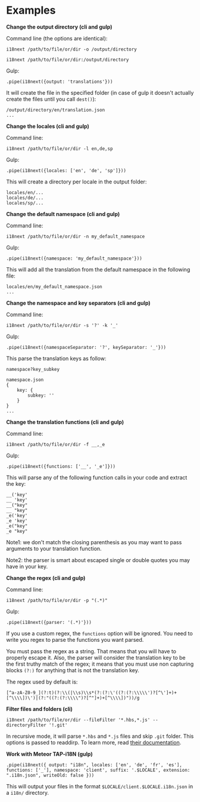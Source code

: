 # Examples

**Change the output directory (cli and gulp)**

Command line (the options are identical):

`i18next /path/to/file/or/dir -o /output/directory`

`i18next /path/to/file/or/dir:/output/directory`

Gulp:

`.pipe(i18next({output: 'translations'}))`

It will create the file in the specified folder (in case of gulp it doesn't actually create the files until you call `dest()`):

```
/output/directory/en/translation.json
...
```



**Change the locales (cli and gulp)**

Command line:

`i18next /path/to/file/or/dir -l en,de,sp`

Gulp:

`.pipe(i18next({locales: ['en', 'de', 'sp']}))`

This will create a directory per locale in the output folder:

```
locales/en/...
locales/de/...
locales/sp/...
```



**Change the default namespace (cli and gulp)**

Command line:

`i18next /path/to/file/or/dir -n my_default_namespace`

Gulp:

`.pipe(i18next({namespace: 'my_default_namespace'}))`

This will add all the translation from the default namespace in the following file:

```
locales/en/my_default_namespace.json
...
```



**Change the namespace and key separators (cli and gulp)**

Command line:

`i18next /path/to/file/or/dir -s '?' -k '_'`

Gulp:

`.pipe(i18next({namespaceSeparator: '?', keySeparator: '_'}))`

This parse the translation keys as follow:

```
namespace?key_subkey

namespace.json
{
    key: {
        subkey: ''
    }
}
...
```



**Change the translation functions (cli and gulp)**

Command line:

`i18next /path/to/file/or/dir -f __,_e`

Gulp:

`.pipe(i18next({functions: ['__', '_e']}))`

This will parse any of the following function calls in your code and extract the key:

```
__('key'
__ 'key'
__("key"
__ "key"
_e('key'
_e 'key'
_e("key"
_e "key"
```

Note1: we don't match the closing parenthesis as you may want to pass arguments to your translation function.

Note2: the parser is smart about escaped single or double quotes you may have in your key.



**Change the regex (cli and gulp)**

Command line:

`i18next /path/to/file/or/dir -p "(.*)"`

Gulp:

`.pipe(i18next({parser: '(.*)'}))`

If you use a custom regex, the `functions` option will be ignored. You need to write you regex to parse the functions you want parsed.

You must pass the regex as a string. That means that you will have to properly escape it. Also, the parser will consider the translation key to be the first truthy match of the regex; it means that you must use non capturing blocks `(?:)` for anything that is not the translation key.

The regex used by default is:

`[^a-zA-Z0-9_](?:t)(?:\\(|\\s)\\s*(?:(?:\'((?:(?:\\\\\')?[^\']+)+[^\\\\])\')|(?:"((?:(?:\\\\")?[^"]+)+[^\\\\])"))/g`



**Filter files and folders (cli)**

<!-- TODO removed -->

`i18next /path/to/file/or/dir --fileFilter '*.hbs,*.js' --directoryFilter '!.git'`

In recursive mode, it will parse `*.hbs` and `*.js` files and skip `.git` folder. This options is passed to readdirp. To learn more, read [their documentation](https://github.com/thlorenz/readdirp#filters).



**Work with Meteor TAP-i18N (gulp)**

`.pipe(i18next({
    output: "i18n",
    locales: ['en', 'de', 'fr', 'es'],
    functions: ['_'],
    namespace: 'client',
    suffix: '.$LOCALE',
    extension: ".i18n.json",
    writeOld: false
}))`

This will output your files in the format `$LOCALE/client.$LOCALE.i18n.json` in a `i18n/` directory.
